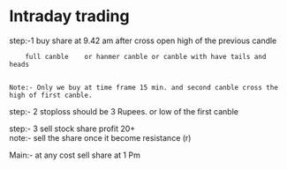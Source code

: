 

#   Intraday trading
   
   step:-1    buy share at 9.42  am  after cross open high of the previous candle
   
        full canble    or hanmer canble or canble with have tails and heads
        
        
    Note:- Only we buy at time frame 15 min. and second canble cross the high of first canble.
    
    
  
  step:- 2  stoploss should be 3  Rupees. or low of  the first canble
  
  
  step:- 3 sell stock share profit 20+  
   note:- sell the share once it become resistance    (r)
   
  Main:-  at any cost sell share at 1 Pm 
  
  
  
